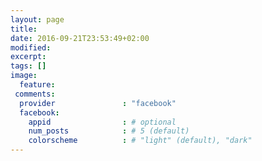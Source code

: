 ```yaml
---
layout: page
title: 
date: 2016-09-21T23:53:49+02:00
modified:
excerpt:
tags: []
image:
  feature:
 comments:
  provider               : "facebook"
  facebook:
    appid                : # optional
    num_posts            : # 5 (default)
    colorscheme          : # "light" (default), "dark"
---
```


